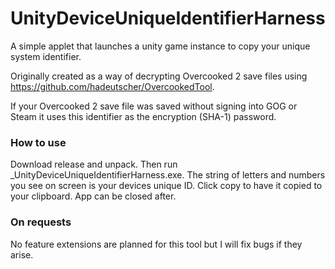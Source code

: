 # UnityDeviceUniqueIdentifierHarness

A simple applet that launches a unity game instance to copy your unique system identifier. 

Originally created as a way of decrypting Overcooked 2 save files using https://github.com/hadeutscher/OvercookedTool.

If your Overcooked 2 save file was saved without signing into GOG or Steam it uses this identifier as the encryption (SHA-1) password.

### How to use
Download release and unpack. Then run \_UnityDeviceUniqueIdentifierHarness.exe. The string of letters and numbers you see on screen is your devices unique ID. Click copy to have it copied to your clipboard. App can be closed after.

### On requests
No feature extensions are planned for this tool but I will fix bugs if they arise.
